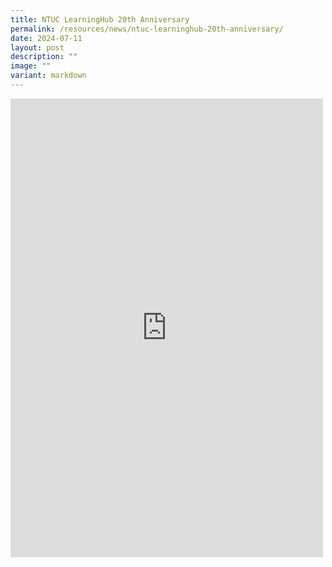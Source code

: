 ```yaml
---
title: NTUC LearningHub 20th Anniversary
permalink: /resources/news/ntuc-learninghub-20th-anniversary/
date: 2024-07-11
layout: post
description: ""
image: ""
variant: markdown
---
```

<iframe allow="autoplay; clipboard-write; encrypted-media; picture-in-picture; web-share" allowfullscreen="true" frameborder="0" scrolling="no" style="border:none;overflow:hidden" height="734" width="500" src="https://www.facebook.com/plugins/post.php?href=https%3A%2F%2Fwww.facebook.com%2Falpshealthcaresupplychain%2Fposts%2Fpfbid0u6V8sD9HXZNKN5TBw18oHJsF5v2drznY2fjCRMuQL3ox2WcUf8Z5iKQ39gL4GoZdl&amp;show_text=true&amp;width=500"></iframe>